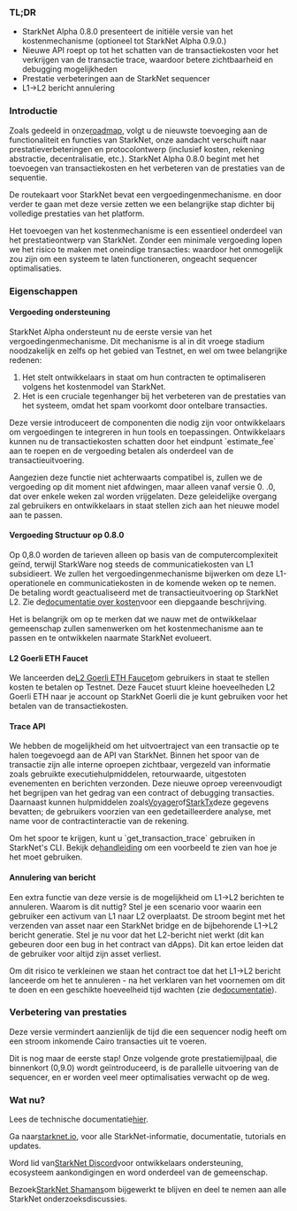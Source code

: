 ### TL;DR

* StarkNet Alpha 0.8.0 presenteert de initiële versie van het kostenmechanisme (optioneel tot StarkNet Alpha 0.9.0.)
* Nieuwe API roept op tot het schatten van de transactiekosten voor het verkrijgen van de transactie trace, waardoor betere zichtbaarheid en debugging mogelijkheden
* Prestatie verbeteringen aan de StarkNet sequencer
* L1→L2 bericht annulering

### Introductie

Zoals gedeeld in onze[roadmap](https://www.notion.so/starkware/StarkNet-Alpha-Features-Tentative-Roadmap-f2b8f5f25a2d4d1cb3265fb82a098c51), volgt u de nieuwste toevoeging aan de functionaliteit en functies van StarkNet, onze aandacht verschuift naar prestatieverbeteringen en protocolontwerp (inclusief kosten, rekening abstractie, decentralisatie, etc.). StarkNet Alpha 0.8.0 begint met het toevoegen van transactiekosten en het verbeteren van de prestaties van de sequentie.

De routekaart voor StarkNet bevat een vergoedingenmechanisme. en door verder te gaan met deze versie zetten we een belangrijke stap dichter bij volledige prestaties van het platform.

Het toevoegen van het kostenmechanisme is een essentieel onderdeel van het prestatieontwerp van StarkNet. Zonder een minimale vergoeding lopen we het risico te maken met oneindige transacties: waardoor het onmogelijk zou zijn om een systeem te laten functioneren, ongeacht sequencer optimalisaties.

### Eigenschappen

#### Vergoeding ondersteuning

StarkNet Alpha ondersteunt nu de eerste versie van het vergoedingenmechanisme. Dit mechanisme is al in dit vroege stadium noodzakelijk en zelfs op het gebied van Testnet, en wel om twee belangrijke redenen:

1. Het stelt ontwikkelaars in staat om hun contracten te optimaliseren volgens het kostenmodel van StarkNet.
2. Het is een cruciale tegenhanger bij het verbeteren van de prestaties van het systeem, omdat het spam voorkomt door ontelbare transacties.

Deze versie introduceert de componenten die nodig zijn voor ontwikkelaars om vergoedingen te integreren in hun tools en toepassingen. Ontwikkelaars kunnen nu de transactiekosten schatten door het eindpunt \`estimate_fee\` aan te roepen en de vergoeding betalen als onderdeel van de transactieuitvoering.

Aangezien deze functie niet achterwaarts compatibel is, zullen we de vergoeding op dit moment niet afdwingen, maar alleen vanaf versie 0. .0, dat over enkele weken zal worden vrijgelaten. Deze geleidelijke overgang zal gebruikers en ontwikkelaars in staat stellen zich aan het nieuwe model aan te passen.

#### Vergoeding Structuur op 0.8.0

Op 0,8.0 worden de tarieven alleen op basis van de computercomplexiteit geïnd, terwijl StarkWare nog steeds de communicatiekosten van L1 subsidieert. We zullen het vergoedingenmechanisme bijwerken om deze L1-operationele en communicatiekosten in de komende weken op te nemen. De betaling wordt geactualiseerd met de transactieuitvoering op StarkNet L2. Zie de[documentatie over kosten](https://starknet.io/documentation/fee-mechanism/)voor een diepgaande beschrijving.

Het is belangrijk om op te merken dat we nauw met de ontwikkelaar gemeenschap zullen samenwerken om het kostenmechanisme aan te passen en te ontwikkelen naarmate StarkNet evolueert.

#### L2 Goerli ETH Faucet

We lanceerden de[L2 Goerli ETH Faucet](https://faucet.goerli.starknet.io/)om gebruikers in staat te stellen kosten te betalen op Testnet. Deze Faucet stuurt kleine hoeveelheden L2 Goerli ETH naar je account op StarkNet Goerli die je kunt gebruiken voor het betalen van de transactiekosten.

#### Trace API

We hebben de mogelijkheid om het uitvoertraject van een transactie op te halen toegevoegd aan de API van StarkNet. Binnen het spoor van de transactie zijn alle interne oproepen zichtbaar, vergezeld van informatie zoals gebruikte executiehulpmiddelen, retourwaarde, uitgestoten evenementen en berichten verzonden. Deze nieuwe oproep vereenvoudigt het begrijpen van het gedrag van een contract of debugging transacties. Daarnaast kunnen hulpmiddelen zoals[Voyager](https://voyager.online/)of[StarkTx](https://starktx.info/)deze gegevens bevatten; de gebruikers voorzien van een gedetailleerdere analyse, met name voor de contractinteractie van de rekening.

Om het spoor te krijgen, kunt u \`get_transaction_trace\` gebruiken in StarkNet's CLI. Bekijk de[handleiding](https://www.cairo-lang.org/docs/hello_starknet/cli.html?#get-transaction-trace) om een voorbeeld te zien van hoe je het moet gebruiken.

#### Annulering van bericht

Een extra functie van deze versie is de mogelijkheid om L1→L2 berichten te annuleren. Waarom is dit nuttig? Stel je een scenario voor waarin een gebruiker een activum van L1 naar L2 overplaatst. De stroom begint met het verzenden van asset naar een StarkNet bridge en de bijbehorende L1→L2 bericht generatie. Stel je nu voor dat het L2-bericht niet werkt (dit kan gebeuren door een bug in het contract van dApps). Dit kan ertoe leiden dat de gebruiker voor altijd zijn asset verliest.

Om dit risico te verkleinen we staan het contract toe dat het L1→L2 bericht lanceerde om het te annuleren - na het verklaren van het voornemen om dit te doen en een geschikte hoeveelheid tijd wachten (zie de[documentatie](https://starknet.io/l1-l2-messaging/#cancellation)).

### Verbetering van prestaties

Deze versie vermindert aanzienlijk de tijd die een sequencer nodig heeft om een stroom inkomende Cairo transacties uit te voeren.

Dit is nog maar de eerste stap! Onze volgende grote prestatiemijlpaal, die binnenkort (0,9.0) wordt geïntroduceerd, is de parallelle uitvoering van de sequencer, en er worden veel meer optimalisaties verwacht op de weg.

### Wat nu?

Lees de technische documentatie[hier](https://starknet.io/documentation/fee-mechanism/).

Ga naar[starknet.io](https://starknet.io/), voor alle StarkNet-informatie, documentatie, tutorials en updates.

Word lid van[StarkNet Discord](https://discord.gg/uJ9HZTUk2Y)voor ontwikkelaars ondersteuning, ecosysteem aankondigingen en word onderdeel van de gemeenschap.

Bezoek[StarkNet Shamans](https://community.starknet.io/)om bijgewerkt te blijven en deel te nemen aan alle StarkNet onderzoeksdiscussies.
